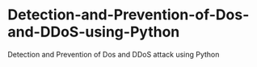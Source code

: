 # Detection-and-Prevention-of-Dos-and-DDoS-using-Python
Detection and Prevention of Dos and DDoS attack using Python
